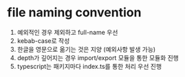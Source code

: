# file naming convention

1. 예외적인 경우 제외하고 full-name 우선
2. kebab-case로 작성
3. 한글을 영문으로 옮기는 것은 지양 (예외사항 발생 가능)
4. depth가 깊어지는 경우 import/export 모듈을 통한 모듈화 진행
5. typescript는 패키지마다 index.ts를 통한 처리 우선 진행

